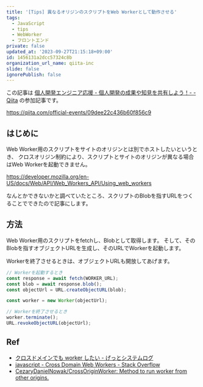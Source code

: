 ```yaml
---
title: '[Tips] 異なるオリジンのスクリプトをWeb Workerとして動作させる'
tags:
  - JavaScript
  - tips
  - WebWorker
  - フロントエンド
private: false
updated_at: '2023-09-27T21:15:18+09:00'
id: 1456131a2dcc57324c8b
organization_url_name: qiita-inc
slide: false
ignorePublish: false
---
```

この記事は [個人開発エンジニア応援 - 個人開発の成果や知見を共有しよう！- - Qiita](https://qiita.com/official-events/09dee22c436b60f856c9) の参加記事です。

https://qiita.com/official-events/09dee22c436b60f856c9

## はじめに

Web Worker用のスクリプトをサイトのオリジンとは別でホストしたいというとき、
クロスオリジン制約により、スクリプトとサイトのオリジンが異なる場合はWeb Workerを起動できません。

https://developer.mozilla.org/en-US/docs/Web/API/Web_Workers_API/Using_web_workers

なんとかできないかと調べていたところ、スクリプトのBlobを指すURLをつくることでできたので記事にします。

## 方法

Web Worker用のスクリプトをfetchし、Blobとして取得します。
そして、そのBlobを指すオブジェクトURLを生成し、そのURLでWorkerを起動します。

Workerを終了させるときは、オブジェクトURLも開放してあげます。

```javascript
// Workerを起動するとき
const response = await fetch(WORKER_URL);
const blob = await response.blob();
const objectUrl = URL.createObjectURL(blob);

const worker = new Worker(objectUrl);

// Workerを終了させるとき
worker.terminate();
URL.revokeObjectURL(objectUrl);
```

## Ref

- [クロスドメインでも worker したい - げっとシステムログ](https://www.getto.systems/entry/2021/11/04/010314)
- [javascript - Cross Domain Web Workers - Stack Overflow](https://stackoverflow.com/questions/23953543/cross-domain-web-workers)
- [CezaryDanielNowak/CrossOriginWorker: Method to run worker from other origins.](https://github.com/CezaryDanielNowak/CrossOriginWorker)
